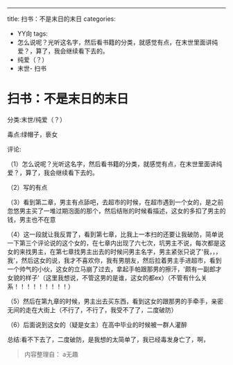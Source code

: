 ---
title: 扫书：不是末日的末日
categories:
- YY向
tags:
- 怎么说呢？光听这名字，然后看书籍的分类，就感觉有点，在末世里面讲纯爱？，算了，我会继续看下去的。
- 纯爱（？）
- 末世- 扫书
# 扫书：不是末日的末日
分类:末世/纯爱（？）

毒点:绿帽子，亵女

评论:

（1）怎么说呢？光听这名字，然后看书籍的分类，就感觉有点，在末世里面讲纯爱？，算了，我会继续看下去的。

（2）写的有点

（3）看到第二章，男主有点舔吧，去超市的时候，在超市遇到一个女的，是之前忽悠男主买了一堆过期泡面的那个，然后结账的时候看描述，这女的多扣了男主的钱，男主也不在意

（4）这一段就让我反胃了，看到第七章，比我上一本扫的还要让我破防，简单说一下第三个评论说的这个女的，在七章内出现了六七次，坑男主不说，每次都是这女的来找男主，在第七章找男主出去的时候问男主名字，男主紧张只说了'我，，，我'，然后这女的说，我才不喜欢你，我有男朋友，然后拉着男主手进超市，看到一个帅气的小伙，这女的立马崩了过去，拿起手帕跟那男的擦汗，'颇有一副郎才女貌的样子'（这里我想说，不管这男的是谁，这女的都ex）（不管有什么关系！！！！！！！！！）

（5）然后在第九章的时候，男主出去买东西，看到这女的跟那男的手牵手，亲密无间的走在大街上（不行了，不行了，我受不了了，二度破防）

（6）后面说到这女的（疑是女主）在高中毕业的时候被一群人灌醉

总结:看不下去了，二度破防，是我想的太简单了，我已经毒发身亡了，啊，


> 内容整理自： a无趣